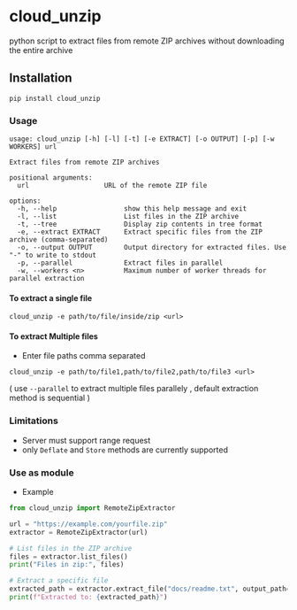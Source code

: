 # cloud_unzip
python script to extract files from remote ZIP archives without downloading the entire archive


## Installation

```
pip install cloud_unzip
```


### Usage

```
usage: cloud_unzip [-h] [-l] [-t] [-e EXTRACT] [-o OUTPUT] [-p] [-w WORKERS] url

Extract files from remote ZIP archives

positional arguments:
  url                   URL of the remote ZIP file

options:
  -h, --help                 show this help message and exit
  -l, --list                 List files in the ZIP archive
  -t, --tree                 Display zip contents in tree format
  -e, --extract EXTRACT      Extract specific files from the ZIP archive (comma-separated)
  -o, --output OUTPUT        Output directory for extracted files. Use "-" to write to stdout
  -p, --parallel             Extract files in parallel
  -w, --workers <n>          Maximum number of worker threads for parallel extraction
```

#### To extract a single file

```
cloud_unzip -e path/to/file/inside/zip <url>
```
#### To extract Multiple files
- Enter file paths comma separated 
```
cloud_unzip -e path/to/file1,path/to/file2,path/to/file3 <url>
```
( use  `--parallel` to extract multiple files parallely , default extraction method is sequential )


### Limitations 
- Server must support range request
- only `Deflate` and `Store` methods are currently supported


### Use as module

- Example

```python
from cloud_unzip import RemoteZipExtractor

url = "https://example.com/yourfile.zip"
extractor = RemoteZipExtractor(url)

# List files in the ZIP archive
files = extractor.list_files()
print("Files in zip:", files)

# Extract a specific file
extracted_path = extractor.extract_file("docs/readme.txt", output_path="readme.txt")
print(f"Extracted to: {extracted_path}")
```